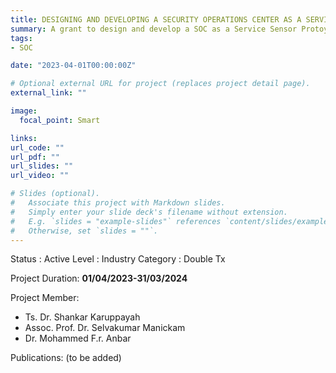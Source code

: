 ```yaml
---
title: DESIGNING AND DEVELOPING A SECURITY OPERATIONS CENTER AS A SERVICE SENSOR PROTOTYPE
summary: A grant to design and develop a SOC as a Service Sensor Protoype.
tags:
- SOC

date: "2023-04-01T00:00:00Z"

# Optional external URL for project (replaces project detail page).
external_link: ""

image:
  focal_point: Smart

links:
url_code: ""
url_pdf: ""
url_slides: ""
url_video: ""

# Slides (optional).
#   Associate this project with Markdown slides.
#   Simply enter your slide deck's filename without extension.
#   E.g. `slides = "example-slides"` references `content/slides/example-slides.md`.
#   Otherwise, set `slides = ""`.
---
```


Status : Active
Level : Industry 
Category : Double Tx

Project Duration: **01/04/2023-31/03/2024**
   
Project Member:
- Ts. Dr. Shankar Karuppayah
- Assoc. Prof. Dr. Selvakumar Manickam
- Dr. Mohammed F.r. Anbar 

Publications:
(to be added)
